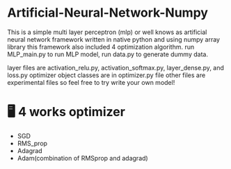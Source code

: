 # Artificial-Neural-Network-Numpy
This is a simple multi layer perceptron (mlp) or well knows as artificial neural network framework written in native python and using numpy array library
this framework also included 4 optimization algorithm. run MLP_main.py to run MLP model, run data.py to generate dummy data.

layer files are activation_relu.py, activation_softmax.py, layer_dense.py, and loss.py
optimizer object classes are in optimizer.py file
other files are experimental files so feel free to try write your own model!

# 🖥️ 4 works optimizer
- SGD
- RMS_prop
- Adagrad
- Adam(combination of RMSprop and adagrad)
